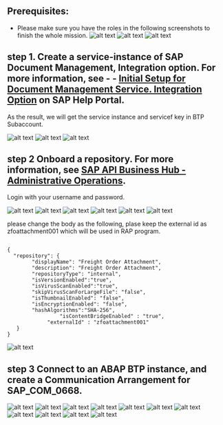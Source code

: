## Prerequisites:
- Please make sure you have the roles in the following screenshots to finish the whole mission.
![alt text](image-23.png)
![alt text](image-26.png)
![alt text](image-25.png)



## step 1. Create a service-instance of SAP Document Management, Integration option. For more information, see - - [Initial Setup for Document Management Service. Integration Option](https://help.sap.com/viewer/f6e70dd4bffa4b65965b43feed4c9429/Cloud/en-US/bc0f1ec7d5374b968e0b0de6db470c94.html) on SAP Help Portal.

As the result, we will get the  service instance and servicef key in BTP Subaccount.

![alt text](image.png)
![alt text](image-1.png)
![alt text](image-2.png)



## step 2 Onboard a repository. For more information, see [SAP API Business Hub - Administrative Operations](https://api.sap.com/api/AdminAPI/tryout).

Login with your username and password.

![alt text](image-3.png)
![alt text](image-7.png)
![alt text](image-8.png)
![alt text](image-6.png)
![alt text](image-9.png)
![alt text](image-10.png)

please change the body as the following, plase keep the external id as zfoattachment001 which will be used in RAP program.

```

{
  "repository": {
		"displayName": "Freight Order Attachment",
		"description": "Freight Order Attachment",
		"repositoryType": "internal",
		"isVersionEnabled":"true",
		"isVirusScanEnabled":"true",
		"skipVirusScanForLargeFile": "false",
		"isThumbnailEnabled": "false",
		"isEncryptionEnabled": "false",
		"hashAlgorithms":"SHA-256",
                 "isContentBridgeEnabled" : "true",
	         "externalId" : "zfoattachment001"
   }
}

```
![alt text](image-11.png)





## step 3  Connect to an ABAP BTP instance, and create a Communication Arrangement for SAP_COM_0668.

![alt text](image-12.png)
![alt text](image-13.png)
![alt text](image-14.png)
![alt text](image-15.png)
![alt text](image-16.png)
![alt text](image-17.png)
![alt text](image-18.png)
![alt text](image-19.png)
![alt text](image-20.png)
![alt text](image-21.png)
![alt text](image-22.png)




